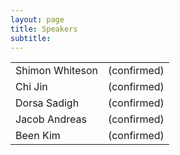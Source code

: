```yaml
---
layout: page
title: Speakers
subtitle: 
---
```

 
 <div align="center">
  <table>
    <tr>
      <td>Shimon Whiteson </td>
      <td>(confirmed)</td>
    </tr>
    <tr>
      <td>Chi Jin</td>
      <td>(confirmed)</td>
    </tr>
    <tr>
      <td>Dorsa Sadigh</td>
      <td>(confirmed)</td>
    </tr>
    <tr>
      <td>Jacob Andreas</td>
      <!-- <td>TBD</td> -->
      <td>(confirmed)</td>
    </tr>
      <tr>
      <td>Been Kim</td>
      <!-- <td>TBD</td> -->
      <td>(confirmed)</td>
    </tr>
  </table>
</div>
